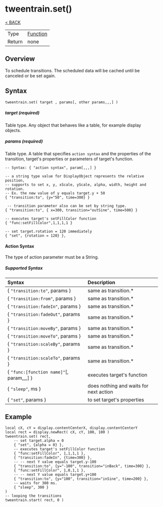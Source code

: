 # tweentrain.set()

[< BACK](README.md)

|||
|:--|:--|
|Type|    [Function](https://docs.coronalabs.com/api/type/Function.html)|
|Return| none|

## Overview
To schedule transitions. The scheduled data will be cached until  be canceled or be set again.

## Syntax

    tweentrain.set( target , params[, other params,,,] )

##### target (required)
Table type. Any object that behaves like a table, for example display objects.

##### params (required)
Table type. A table that specifies `action syntax` and the properties of the transition, target's properties or parameters of target's function.

    -- Syntax: { "action syntax", param[,,,] }

    -- a string type value for DisplayObject represents the relative position, 
    -- supports to set x, y, xScale, yScale, alpha, width, height and rotation.
    -- Ex. the new value of y equals target.y + 50
    { "transition:to", {y="50", time=300} }

     -- transition parameter also can be set by string type.
    { "transition:to", { x=300, transition="outSine", time=500} }

    -- executes target's setFillColor function
    { "func:setFillColor",1,1,1,1 }

    -- set target.rotation = 120 immediately
    { "set", {rotation = 120} }, 

#### Action Syntax
The type of action parameter must be a String.
##### Supported Syntax

| Syntax | Description |
|:--|:--|
|{ `"transition:to"`, params }| same as transition.* |
|{ `"transition:from"`, params }| same as transition.*  |
|{ `"transition:fadeIn"`, params } | same as transition.* |
|{ `"transition:fadeOut"`, params }| same as transition.* |
|{ `"transition:moveBy"`, params }| same as transition.* |
|{ `"transition:moveTo"`, params }| same as transition.* |
|{ `"transition:scaleBy"`, params }| same as transition.* |
|{ `"transition:scaleTo"`, params }| same as transition.* |
|{ `"func:[function name]"`[, param,,,,] }| executes target's function |
|{ `"sleep"`, ms }| does nothing and waits for next action |
|{ `"set"`, params }| to set target's properties |


## Example
    
    local cX, cY = display.contentCenterX, display.contentCenterY
    local rect = display.newRect( cX, cY, 100, 100 )  
    tweentrain.set( rect,  
        -- set target.alpha = 0 
        { "set", {alpha = 0} }, 
        -- executes target's setFillColor function  
        { "func:setFillColor", 1,1,1,1 },  
        { "transition:fadeIn", {time=300} }, 
        -- -- next Y value equals target.y-100
        { "transition:to", {y="-100", transition="inBack", time=300} },  
        { "func:setFillColor", 1,0,1,1 },  
        -- -- next Y value equals target.y+100
        { "transition:to", {y="100", transition="inSine", time=200} },  
        -- waits for 300 ms.  
        { "sleep", 300 }
    )  
    -- looping the transitions  
    tweentrain.start( rect, 0 )